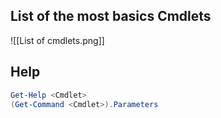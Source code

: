 ## List of the most basics Cmdlets
![[List of cmdlets.png]]

## Help
```Powershell
Get-Help <Cmdlet>
(Get-Command <Cmdlet>).Parameters
```